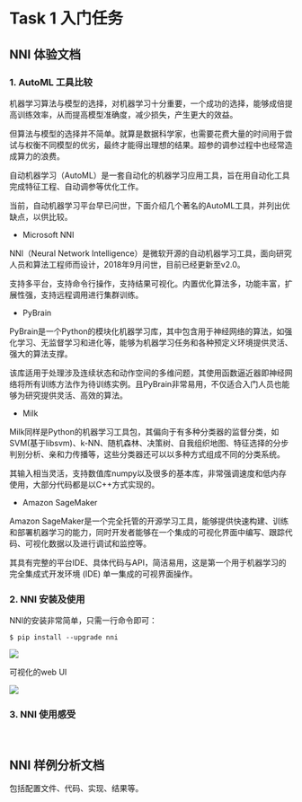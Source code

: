 # Task 1 入门任务

## NNI 体验文档

### 1. AutoML 工具比较
机器学习算法与模型的选择，对机器学习十分重要，一个成功的选择，能够成倍提高训练效率，从而提高模型准确度，减少损失，产生更大的效益。

但算法与模型的选择并不简单。就算是数据科学家，也需要花费大量的时间用于尝试与权衡不同模型的优劣，最终才能得出理想的结果。超参的调参过程中也经常造成算力的浪费。

自动机器学习（AutoML）是一套自动化的机器学习应用工具，旨在用自动化工具完成特征工程、自动调参等优化工作。

当前，自动机器学习平台早已问世，下面介绍几个著名的AutoML工具，并列出优缺点，以供比较。

* Microsoft NNI

NNI（Neural Network Intelligence）是微软开源的自动机器学习工具，面向研究人员和算法工程师而设计，2018年9月问世，目前已经更新至v2.0。

支持多平台，支持命令行操作，支持结果可视化。内置优化算法多，功能丰富，扩展性强，支持远程调用进行集群训练。

* PyBrain

PyBrain是一个Python的模块化机器学习库，其中包含用于神经网络的算法，如强化学习、无监督学习和进化等，能够为机器学习任务和各种预定义环境提供灵活、强大的算法支撑。

该库适用于处理涉及连续状态和动作空间的多维问题，其使用函数逼近器即神经网络将所有训练方法作为待训练实例。且PyBrain非常易用，不仅适合入门人员也能够为研究提供灵活、高效的算法。

* Milk

Milk同样是Python的机器学习工具包，其偏向于有多种分类器的监督分类，如SVM(基于libsvm)、k-NN、随机森林、决策树、自我组织地图、特征选择的分步判别分析、亲和力传播等，这些分类器还可以以多种方式组成不同的分类系统。

其输入相当灵活，支持数值库numpy以及很多的基本库，非常强调速度和低内存使用，大部分代码都是以C++方式实现的。

* Amazon SageMaker

Amazon SageMaker是一个完全托管的开源学习工具，能够提供快速构建、训练和部署机器学习的能力，同时开发者能够在一个集成的可视化界面中编写、跟踪代码、可视化数据以及进行调试和监控等。

其具有完整的平台IDE、具体代码与API，简洁易用，这是第一个用于机器学习的完全集成式开发环境 (IDE)  单一集成的可视界面操作。

### 2. NNI 安装及使用

NNI的安装非常简单，只需一行命令即可：

```
$ pip install --upgrade nni
```
![](./code/安装.png)

可视化的web UI

![](./code/使用.png)

### 3. NNI 使用感受

<br>

## NNI 样例分析文档

包括配置文件、代码、实现、结果等。

<br>
